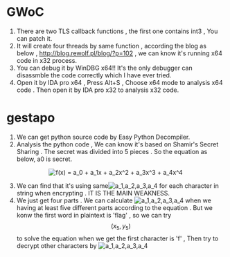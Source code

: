 # GWoC
1. There are two TLS callback functions , the first one contains int3 , You can patch it.
2. It will create four threads by same function , according the blog as below , http://blog.rewolf.pl/blog/?p=102 , we can know it's running x64 code in x32 process.
3. You can debug it  by WinDBG x64!!  It's the only debugger can disassmble the code correctly which I have ever tried.
4. Open it by IDA pro x64 , Press Alt+S , Choose x64 mode to analysis x64 code . Then open it by IDA pro x32 to analysis x32 code.

# gestapo
1. We can get python source code by Easy Python Decompiler.
2. Analysis the python code , We can know it's based on Shamir's Secret Sharing . The secret was divided into 5 pieces . So the equation as below, a0 is secret.

<center><img src="https://latex.codecogs.com/gif.latex?f(x)&space;=&space;a_0&space;&plus;&space;a_1x&space;&plus;&space;a_2x^2&space;&plus;&space;a_3x^3&space;&plus;&space;a_4x^4" title="f(x) = a_0 + a_1x + a_2x^2 + a_3x^3 + a_4x^4" /></center>

3. We can find that it's using same<img src="https://latex.codecogs.com/gif.latex?a_1,a_2,a_3,a_4" title="a_1,a_2,a_3,a_4" /> for each character in string when encrypting . IT IS THE MAIN WEAKNESS.
4. We just get four parts . We can calculate <img src="https://latex.codecogs.com/gif.latex?a_1,a_2,a_3,a_4" title="a_1,a_2,a_3,a_4" /> when we having at least five different parts according to the equation . But we konw the first word in plaintext is 'flag' , so we can try $$ (x_5,y_5) $$ to solve the equation when we get the first character is 'f' , Then try to decrypt other characters by <img src="https://latex.codecogs.com/gif.latex?a_1,a_2,a_3,a_4" title="a_1,a_2,a_3,a_4" />